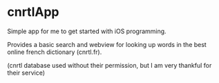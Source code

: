 # cnrtlApp

Simple app for me to get started with iOS programming.

Provides a basic search and webview for looking up words in the best online french dictionary (cnrtl.fr). 

(cnrtl database used without their permission, but I am very thankful for their service)
